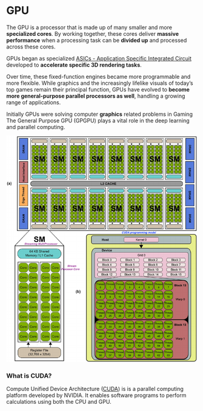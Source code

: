 # GPU

The GPU is a processor that is made up of many smaller and more **specialized cores**. By working together, these cores deliver **massive performance** when a processing task can be **divided up** and processed across these cores.

GPUs began as specialized [ASICs - Application Specific Integrated Circuit](https://en.wikipedia.org/wiki/Application-specific_integrated_circuit) developed to **accelerate specific 3D rendering tasks**. 

Over time, these fixed-function engines became more programmable and more flexible. While graphics and the increasingly lifelike visuals of today’s top games remain their principal function, GPUs have evolved to **become more general-purpose parallel processors as well**, handling a growing range of applications.

Initially GPUs were solving computer **graphics** related problems in Gaming
The General Purpose GPU (GPGPU) plays a vital role in the deep learning and parallel computing.

![NIVIDA GPU](img/gpu/NVIDIA-GPU-arch.png)



### What is CUDA?
Compute Unified Device Architecture ([CUDA](https://developer.nvidia.com/blog/cuda-refresher-getting-started-with-cuda/)) is is a parallel computing platform developed by NVIDIA. It enables software programs to perform calculations using both the CPU and GPU.




